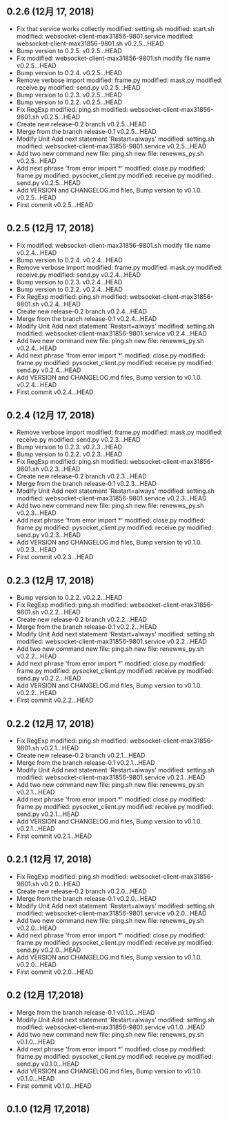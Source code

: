 ## 0.2.6 (12月 17, 2018)
  - Fix that service works collectly 	modified:   setting.sh 	modified:   start.sh 	modified:   websocket-client-max31856-9801.service 	modified:   websocket-client-max31856-9801.sh  v0.2.5...HEAD
  - Bump version to 0.2.5.  v0.2.5...HEAD
  - Fix 	modified:   websocket-client-max31856-9801.sh modify file name  v0.2.5...HEAD
  - Bump version to 0.2.4.  v0.2.5...HEAD
  - Remove verbose import 	modified:   frame.py 	modified:   mask.py 	modified:   receive.py 	modified:   send.py  v0.2.5...HEAD
  - Bump version to 0.2.3.  v0.2.5...HEAD
  - Bump version to 0.2.2.  v0.2.5...HEAD
  - Fix RegExp 	modified:   ping.sh 	modified:   websocket-client-max31856-9801.sh  v0.2.5...HEAD
  - Create new release-0.2 branch  v0.2.5...HEAD
  - Merge from the branch release-0.1  v0.2.5...HEAD
  - Modify Unit Add next statement 'Restart=always' 	modified:   setting.sh 	modified:   websocket-client-max31856-9801.service  v0.2.5...HEAD
  - Add two new command 	new file:   ping.sh 	new file:   renewws_py.sh  v0.2.5...HEAD
  - Add next phrase 'from error import *' 	modified:   close.py 	modified:   frame.py 	modified:   pysocket_client.py 	modified:   receive.py 	modified:   send.py  v0.2.5...HEAD
  - Add VERSION and CHANGELOG.md files, Bump version to v0.1.0.  v0.2.5...HEAD
  - First commit  v0.2.5...HEAD

## 0.2.5 (12月 17, 2018)
  - Fix 	modified:   websocket-client-max31856-9801.sh modify file name  v0.2.4...HEAD
  - Bump version to 0.2.4.  v0.2.4...HEAD
  - Remove verbose import 	modified:   frame.py 	modified:   mask.py 	modified:   receive.py 	modified:   send.py  v0.2.4...HEAD
  - Bump version to 0.2.3.  v0.2.4...HEAD
  - Bump version to 0.2.2.  v0.2.4...HEAD
  - Fix RegExp 	modified:   ping.sh 	modified:   websocket-client-max31856-9801.sh  v0.2.4...HEAD
  - Create new release-0.2 branch  v0.2.4...HEAD
  - Merge from the branch release-0.1  v0.2.4...HEAD
  - Modify Unit Add next statement 'Restart=always' 	modified:   setting.sh 	modified:   websocket-client-max31856-9801.service  v0.2.4...HEAD
  - Add two new command 	new file:   ping.sh 	new file:   renewws_py.sh  v0.2.4...HEAD
  - Add next phrase 'from error import *' 	modified:   close.py 	modified:   frame.py 	modified:   pysocket_client.py 	modified:   receive.py 	modified:   send.py  v0.2.4...HEAD
  - Add VERSION and CHANGELOG.md files, Bump version to v0.1.0.  v0.2.4...HEAD
  - First commit  v0.2.4...HEAD

## 0.2.4 (12月 17, 2018)
  - Remove verbose import 	modified:   frame.py 	modified:   mask.py 	modified:   receive.py 	modified:   send.py  v0.2.3...HEAD
  - Bump version to 0.2.3.  v0.2.3...HEAD
  - Bump version to 0.2.2.  v0.2.3...HEAD
  - Fix RegExp 	modified:   ping.sh 	modified:   websocket-client-max31856-9801.sh  v0.2.3...HEAD
  - Create new release-0.2 branch  v0.2.3...HEAD
  - Merge from the branch release-0.1  v0.2.3...HEAD
  - Modify Unit Add next statement 'Restart=always' 	modified:   setting.sh 	modified:   websocket-client-max31856-9801.service  v0.2.3...HEAD
  - Add two new command 	new file:   ping.sh 	new file:   renewws_py.sh  v0.2.3...HEAD
  - Add next phrase 'from error import *' 	modified:   close.py 	modified:   frame.py 	modified:   pysocket_client.py 	modified:   receive.py 	modified:   send.py  v0.2.3...HEAD
  - Add VERSION and CHANGELOG.md files, Bump version to v0.1.0.  v0.2.3...HEAD
  - First commit  v0.2.3...HEAD

## 0.2.3 (12月 17, 2018)
  - Bump version to 0.2.2.  v0.2.2...HEAD
  - Fix RegExp 	modified:   ping.sh 	modified:   websocket-client-max31856-9801.sh  v0.2.2...HEAD
  - Create new release-0.2 branch  v0.2.2...HEAD
  - Merge from the branch release-0.1  v0.2.2...HEAD
  - Modify Unit Add next statement 'Restart=always' 	modified:   setting.sh 	modified:   websocket-client-max31856-9801.service  v0.2.2...HEAD
  - Add two new command 	new file:   ping.sh 	new file:   renewws_py.sh  v0.2.2...HEAD
  - Add next phrase 'from error import *' 	modified:   close.py 	modified:   frame.py 	modified:   pysocket_client.py 	modified:   receive.py 	modified:   send.py  v0.2.2...HEAD
  - Add VERSION and CHANGELOG.md files, Bump version to v0.1.0.  v0.2.2...HEAD
  - First commit  v0.2.2...HEAD

## 0.2.2 (12月 17, 2018)
  - Fix RegExp 	modified:   ping.sh 	modified:   websocket-client-max31856-9801.sh  v0.2.1...HEAD
  - Create new release-0.2 branch  v0.2.1...HEAD
  - Merge from the branch release-0.1  v0.2.1...HEAD
  - Modify Unit Add next statement 'Restart=always' 	modified:   setting.sh 	modified:   websocket-client-max31856-9801.service  v0.2.1...HEAD
  - Add two new command 	new file:   ping.sh 	new file:   renewws_py.sh  v0.2.1...HEAD
  - Add next phrase 'from error import *' 	modified:   close.py 	modified:   frame.py 	modified:   pysocket_client.py 	modified:   receive.py 	modified:   send.py  v0.2.1...HEAD
  - Add VERSION and CHANGELOG.md files, Bump version to v0.1.0.  v0.2.1...HEAD
  - First commit  v0.2.1...HEAD

## 0.2.1 (12月 17, 2018)
  - Fix RegExp 	modified:   ping.sh 	modified:   websocket-client-max31856-9801.sh  v0.2.0...HEAD
  - Create new release-0.2 branch  v0.2.0...HEAD
  - Merge from the branch release-0.1  v0.2.0...HEAD
  - Modify Unit Add next statement 'Restart=always' 	modified:   setting.sh 	modified:   websocket-client-max31856-9801.service  v0.2.0...HEAD
  - Add two new command 	new file:   ping.sh 	new file:   renewws_py.sh  v0.2.0...HEAD
  - Add next phrase 'from error import *' 	modified:   close.py 	modified:   frame.py 	modified:   pysocket_client.py 	modified:   receive.py 	modified:   send.py  v0.2.0...HEAD
  - Add VERSION and CHANGELOG.md files, Bump version to v0.1.0.  v0.2.0...HEAD
  - First commit  v0.2.0...HEAD

## 0.2 (12月 17,2018)
  - Merge from the branch release-0.1  v0.1.0...HEAD
  - Modify Unit Add next statement 'Restart=always' 	modified:   setting.sh 	modified:   websocket-client-max31856-9801.service  v0.1.0...HEAD
  - Add two new command 	new file:   ping.sh 	new file:   renewws_py.sh  v0.1.0...HEAD
  - Add next phrase 'from error import *' 	modified:   close.py 	modified:   frame.py 	modified:   pysocket_client.py 	modified:   receive.py 	modified:   send.py  v0.1.0...HEAD
  - Add VERSION and CHANGELOG.md files, Bump version to v0.1.0.  v0.1.0...HEAD
  - First commit  v0.1.0...HEAD

## 0.1.0 (12月 17,2018)


